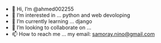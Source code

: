 - 👋 Hi, I’m @ahmed002255
- 👀 I’m interested in ... python and web devoloping
- 🌱 I’m currently learning ... django 
- 💞️ I’m looking to collaborate on ...
- 📫 How to reach me ... my email: samoray.nino@gmail.com

<!---
ahmed002255/ahmed002255 is a ✨ special ✨ repository because its `README.md` (this file) appears on your GitHub profile.
You can click the Preview link to take a look at your changes.
--->
